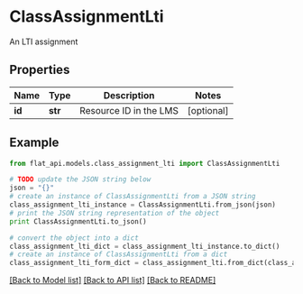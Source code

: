 # ClassAssignmentLti

An LTI assignment

## Properties

Name | Type | Description | Notes
------------ | ------------- | ------------- | -------------
**id** | **str** | Resource ID in the LMS | [optional] 

## Example

```python
from flat_api.models.class_assignment_lti import ClassAssignmentLti

# TODO update the JSON string below
json = "{}"
# create an instance of ClassAssignmentLti from a JSON string
class_assignment_lti_instance = ClassAssignmentLti.from_json(json)
# print the JSON string representation of the object
print ClassAssignmentLti.to_json()

# convert the object into a dict
class_assignment_lti_dict = class_assignment_lti_instance.to_dict()
# create an instance of ClassAssignmentLti from a dict
class_assignment_lti_form_dict = class_assignment_lti.from_dict(class_assignment_lti_dict)
```
[[Back to Model list]](../README.md#documentation-for-models) [[Back to API list]](../README.md#documentation-for-api-endpoints) [[Back to README]](../README.md)


